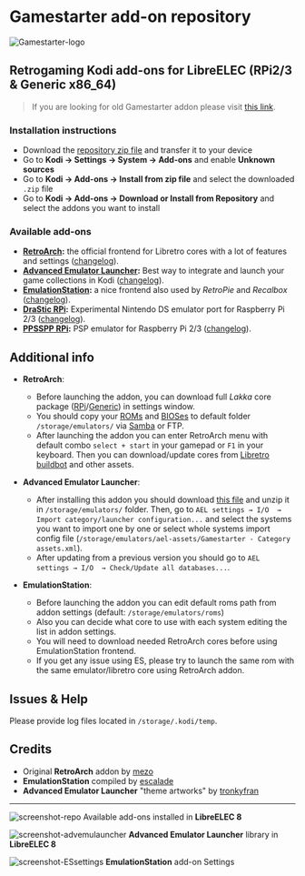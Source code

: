 # Gamestarter add-on repository
![Gamestarter-logo](https://github.com/bite-your-idols/gamestarter/raw/master/packages/assets/gamestarter-logo-dark.jpg)

## Retrogaming Kodi add-ons for LibreELEC (RPi2/3 & Generic x86_64)

> If you are looking for old Gamestarter addon please visit [this link](https://goo.gl/KYwp4q).

### Installation instructions
- Download the [repository zip file](https://goo.gl/m36qLT) and transfer it to your device
- Go to **Kodi → Settings → System → Add-ons** and enable **Unknown sources**
- Go to **Kodi → Add-ons → Install from zip file** and select the downloaded `.zip` file
- Go to **Kodi → Add-ons → Download or Install from Repository** and select the addons you want to install


### Available add-ons
- **[RetroArch](http://www.retroarch.com/):** the official frontend for Libretro cores with a lot of features and settings ([changelog](https://github.com/bite-your-idols/Gamestarter/blob/master/repository.gamestarter/game.retroarch/changelog.txt)).
- **[Advanced Emulator Launcher](http://forum.kodi.tv/showthread.php?tid=287826):** Best way to integrate and launch your game collections in Kodi ([changelog](https://github.com/bite-your-idols/Gamestarter/blob/master/repository.gamestarter/plugin.program.advanced.emulator.launcher/changelog.txt)).
- **[EmulationStation](http://emulationstation.org/):** a nice frontend also used by *RetroPie* and *Recalbox* ([changelog](https://github.com/bite-your-idols/Gamestarter/blob/master/repository.gamestarter/game.emulationstation/changelog.txt)).
- **[DraStic RPi](https://www.raspberrypi.org/forums/viewtopic.php?t=170820&p=1104991):** Experimental Nintendo DS emulator port for Raspberry Pi 2/3 ([changelog](https://github.com/bite-your-idols/Gamestarter/blob/master/repository.gamestarter/game.drastic/changelog.txt)).
- **[PPSSPP RPi](http://ppsspp.org/):** PSP emulator for Raspberry Pi 2/3 ([changelog](https://github.com/bite-your-idols/Gamestarter/blob/master/repository.gamestarter/game.ppsspp/changelog.txt)).

## Additional info
- **RetroArch**:
  - Before launching the addon, you can download full *Lakka* core package ([RPi](https://github.com/bite-your-idols/Gamestarter/tree/master/packages/libretro-cores-RPi)/[Generic](https://github.com/bite-your-idols/Gamestarter/tree/master/packages/libretro-cores-Gen)) in settings window.
  - You should copy your [ROMs](https://github.com/libretro/Lakka/wiki/ROMs) and [BIOSes](https://github.com/libretro/Lakka/wiki/BIOSes) to default folder `/storage/emulators/` via [Samba](https://wiki.libreelec.tv/index.php?title=Accessing_LibreELEC#tab=Samba_2FSMB) or FTP.
  - After launching the addon you can enter RetroArch menu with default combo `select + start` in your gamepad or `F1` in your keyboard. Then you can download/update cores from [Libretro buildbot](https://buildbot.libretro.com/nightly/linux/armhf/latest/) and other assets.
  
- **Advanced Emulator Launcher**:
  - After installing this addon you should download [this file](https://github.com/bite-your-idols/Gamestarter/raw/master/packages/ael-assets.zip) and unzip it in `/storage/emulators/` folder. Then, go to `AEL settings → I/O  → Import category/launcher configuration...` and select the systems you want to import one by one or select whole systems import config file (`/storage/emulators/ael-assets/Gamestarter - Category assets.xml`).
  - After updating from a previous version you should go to `AEL settings → I/O  → Check/Update all databases...`.
  
- **EmulationStation**:
  - Before launching the addon you can edit default roms path from addon settings (default: `/storage/emulators/roms`)
  - Also you can decide what core to use with each system editing the list in addon settings.
  - You will need to download needed RetroArch cores before using EmulationStation frontend.
  - If you get any issue using ES, please try to launch the same rom with the same emulator/libretro core using RetroArch addon.

## Issues & Help
Please provide log files located in `/storage/.kodi/temp`.


## Credits
- Original **RetroArch** addon by [mezo](http://openelec.tv/forum/128-addons/72972-retroarch-addon-arm-rpi)
- **EmulationStation** compiled by [escalade](https://forum.libreelec.tv/thread-302.html)
- **Advanced Emulator Launcher** "theme artworks" by [tronkyfran](https://github.com/HerbFargus/es-theme-tronkyfran)

---
![screenshot-repo](https://github.com/bite-your-idols/Gamestarter-Pi/raw/master/packages/assets/screenshot-addonrepo.png)
Available add-ons installed in **LibreELEC 8**

![screenshot-advemulauncher](https://github.com/bite-your-idols/Gamestarter-Pi/raw/master/packages/assets/screenshot-estuary-ael-systems.png)
**Advanced Emulator Launcher** library in **LibreELEC 8**

![screenshot-ESsettings](https://github.com/bite-your-idols/Gamestarter-Pi/raw/master/packages/assets/screenshot-emulationstation-settings.png)
**EmulationStation** add-on Settings
